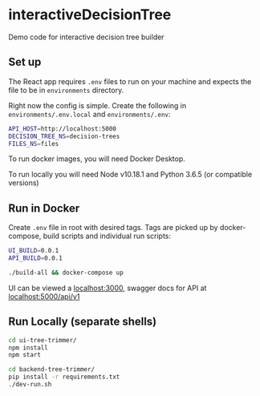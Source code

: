 # interactiveDecisionTree

Demo code for interactive decision tree builder

## Set up

The React app requires ```.env``` files to run on your machine and expects the file to be in ```environments``` directory.

Right now the config is simple. Create the following in ```environments/.env.local``` and ```environments/.env```:

```bash
API_HOST=http://localhost:5000
DECISION_TREE_NS=decision-trees
FILES_NS=files
```

To run docker images, you will need Docker Desktop.

To run locally you will need Node v10.18.1 and Python 3.6.5 (or compatible versions)

## Run in Docker

Create ```.env``` file in root with desired tags. Tags are picked up by docker-compose, build scripts and individual run scripts:

```bash
UI_BUILD=0.0.1
API_BUILD=0.0.1
```

```bash
./build-all && docker-compose up
```

UI can be viewed a [localhost:3000](http://localhost:3000/), swagger docs for API at [localhost:5000/api/v1](http://localhost:5000/api/v1)

## Run Locally (separate shells)

```bash
cd ui-tree-trimmer/
npm install
npm start
```

```bash
cd backend-tree-trimmer/
pip install -r requirements.txt
./dev-run.sh
```


